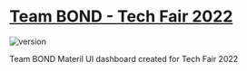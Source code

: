 # [Team BOND - Tech Fair 2022](https://github.com/team-bond/tech-fair-2022) 

![version](https://img.shields.io/badge/version-1.0.0-blue.svg)

Team BOND Materil UI dashboard created for Tech Fair 2022